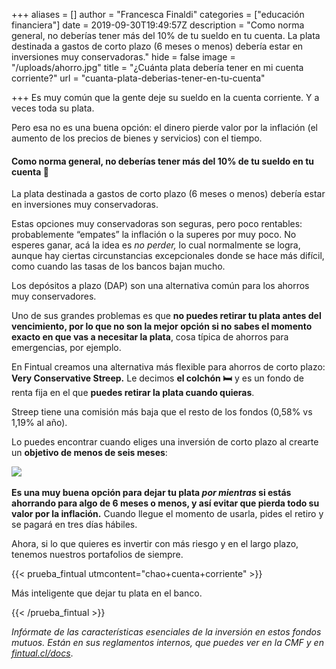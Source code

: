 +++
aliases = []
author = "Francesca Finaldi"
categories = ["educación financiera"]
date = 2019-09-30T19:49:57Z
description = "Como norma general, no deberías tener más del 10% de tu sueldo en tu cuenta. La plata destinada a gastos de corto plazo (6 meses o menos) debería estar en inversiones muy conservadoras."
hide = false
image = "/uploads/ahorro.jpg"
title = "¿Cuánta plata debería tener en mi cuenta corriente?"
url = "cuanta-plata-deberias-tener-en-tu-cuenta"

+++
Es muy común que la gente deje su sueldo en la cuenta corriente. Y a veces toda su plata.

Pero esa no es una buena opción: el dinero pierde valor por la inflación (el aumento de los precios de bienes y servicios) con el tiempo.

#### **Como norma general, no deberías tener más del 10% de tu sueldo en tu cuenta 👀** 

La plata destinada a gastos de corto plazo (6 meses o menos) debería estar en inversiones muy conservadoras.

Estas opciones muy conservadoras son seguras, pero poco rentables: probablemente “empates” la inflación o la superes por muy poco. No esperes ganar, acá la idea es _no perder,_ lo cual normalmente se logra, aunque hay ciertas circunstancias excepcionales donde se hace más difícil, como cuando las tasas de los bancos bajan mucho.

Los depósitos a plazo (DAP) son una alternativa común para los ahorros muy conservadores. 

Uno de sus grandes problemas es que **no puedes retirar tu plata antes del vencimiento, por lo que no son la mejor opción si no sabes el momento exacto en que vas a necesitar la plata**, cosa típica de ahorros para emergencias, por ejemplo.

En Fintual creamos una alternativa más flexible para ahorros de corto plazo: **Very Conservative Streep.** Le decimos **el colchón 🛏** y es un fondo de renta fija en el que **puedes retirar la plata cuando quieras**.

Streep tiene una comisión más baja que el resto de los fondos (0,58% vs 1,19% al año).

Lo puedes encontrar cuando eliges una inversión de corto plazo al crearte un **objetivo de menos de seis meses**:

​![](/uploads/Streep.png)

**Es una muy buena opción para dejar tu plata _por mientras_ si estás ahorrando para algo de 6 meses o menos, y así evitar que pierda todo su valor por la inflación.** Cuando llegue el momento de usarla, pides el retiro y se pagará en tres días hábiles.

Ahora, si lo que quieres es invertir con más riesgo y en el largo plazo, tenemos nuestros portafolios de siempre.

{{< prueba_fintual utmcontent="chao+cuenta+corriente" >}}

Más inteligente que dejar tu plata en el banco.

{{< /prueba_fintual >}}

_Infórmate de las características esenciales de la inversión en estos fondos mutuos. Están en sus reglamentos internos, que puedes ver en la CMF y en_ [_fintual.cl/docs_](http://fintual.cl/docs).